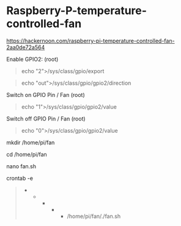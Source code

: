 # Raspberry-P-temperature-controlled-fan

https://hackernoon.com/raspberry-pi-temperature-controlled-fan-2aa0de72a564


Enable GPIO2: (root)

>  echo "2">/sys/class/gpio/export 

>  echo "out">/sys/class/gpio/gpio2/direction

Switch on GPIO Pin / Fan (root)

>  echo "1">/sys/class/gpio/gpio2/value

Switch off GPIO Pin / Fan (root)

>  echo "0">/sys/class/gpio/gpio2/value


mkdir /home/pi/fan

cd /home/pi/fan

nano fan.sh

crontab -e
>  * * * * * /home/pi/fan/./fan.sh